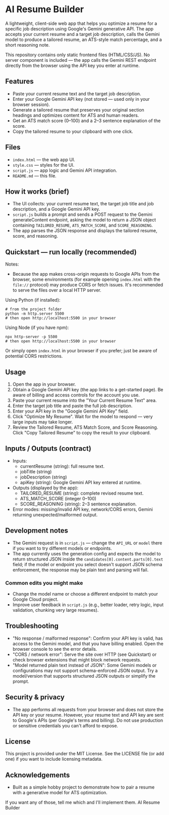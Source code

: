 # AI Resume Builder

A lightweight, client-side web app that helps you optimize a resume for a specific job description using Google's Gemini generative API. The app accepts your current resume and a target job description, calls the Gemini model to produce a tailored resume, an ATS-style match percentage, and a short reasoning note.

This repository contains only static frontend files (HTML/CSS/JS). No server component is included — the app calls the Gemini REST endpoint directly from the browser using the API key you enter at runtime.

## Features

- Paste your current resume text and the target job description.
- Enter your Google Gemini API key (not stored — used only in your browser session).
- Generate a tailored resume that preserves your original section headings and optimizes content for ATS and human readers.
- Get an ATS match score (0–100) and a 2–3 sentence explanation of the score.
- Copy the tailored resume to your clipboard with one click.

## Files

- `index.html` — the web app UI.
- `style.css` — styles for the UI.
- `script.js` — app logic and Gemini API integration.
- `README.md` — this file.

## How it works (brief)

- The UI collects: your current resume text, the target job title and job description, and a Google Gemini API key.
- `script.js` builds a prompt and sends a POST request to the Gemini generateContent endpoint, asking the model to return a JSON object containing `TAILORED_RESUME`, `ATS_MATCH_SCORE`, and `SCORE_REASONING`.
- The app parses the JSON response and displays the tailored resume, score, and reasoning.

## Quickstart — run locally (recommended)

Notes:

- Because the app makes cross-origin requests to Google APIs from the browser, some environments (for example opening `index.html` with the `file://` protocol) may produce CORS or fetch issues. It's recommended to serve the files over a local HTTP server.

Using Python (if installed):

```pwsh
# from the project folder
python -m http.server 5500
# then open http://localhost:5500 in your browser
```

Using Node (if you have npm):

```pwsh
npx http-server -p 5500
# then open http://localhost:5500 in your browser
```

Or simply open `index.html` in your browser if you prefer; just be aware of potential CORS restrictions.

## Usage

1. Open the app in your browser.
2. Obtain a Google Gemini API key (the app links to a get-started page). Be aware of billing and access controls for the account you use.
3. Paste your current resume into the "Your Current Resume Text" area.
4. Enter the target job title and paste the full job description.
5. Enter your API key in the "Google Gemini API Key" field.
6. Click "Optimize My Resume". Wait for the model to respond — very large inputs may take longer.
7. Review the Tailored Resume, ATS Match Score, and Score Reasoning. Click "Copy Tailored Resume" to copy the result to your clipboard.

## Inputs / Outputs (contract)

- Inputs:
	- currentResume (string): full resume text.
	- jobTitle (string)
	- jobDescription (string)
	- apiKey (string): Google Gemini API key entered at runtime.
- Outputs (displayed by the app):
	- TAILORED_RESUME (string): complete revised resume text.
	- ATS_MATCH_SCORE (integer 0–100)
	- SCORE_REASONING (string): 2–3 sentence explanation.
- Error modes: missing/invalid API key, network/CORS errors, Gemini returning unexpected/malformed output.

## Development notes

- The Gemini request is in `script.js` — change the `API_URL` or `model` there if you want to try different models or endpoints.
- The app currently uses the generation config and expects the model to return structured JSON inside the `candidates[0].content.parts[0].text` field; if the model or endpoint you select doesn't support JSON schema enforcement, the response may be plain text and parsing will fail.

### Common edits you might make

- Change the model name or choose a different endpoint to match your Google Cloud project.
- Improve user feedback in `script.js` (e.g., better loader, retry logic, input validation, chunking very large resumes).

## Troubleshooting

- "No response / malformed response": Confirm your API key is valid, has access to the Gemini model, and that you have billing enabled. Open the browser console to see the error details.
- "CORS / network error": Serve the site over HTTP (see Quickstart) or check browser extensions that might block network requests.
- "Model returned plain text instead of JSON": Some Gemini models or configurations may not support schema-enforced JSON output. Try a model/version that supports structured JSON outputs or simplify the prompt.

## Security & privacy

- The app performs all requests from your browser and does not store the API key or your resume. However, your resume text and API key are sent to Google's APIs (per Google's terms and billing). Do not use production or sensitive credentials you can't afford to expose.

## License

This project is provided under the MIT License. See the LICENSE file (or add one) if you want to include licensing metadata.

## Acknowledgements

- Built as a simple hobby project to demonstrate how to pair a resume with a generative model for ATS optimization.



If you want any of those, tell me which and I'll implement them.
AI Resume Builder
